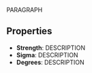 
PARAGRAPH

## Properties

- **Strength**: DESCRIPTION
- **Sigma**: DESCRIPTION
- **Degrees**: DESCRIPTION



